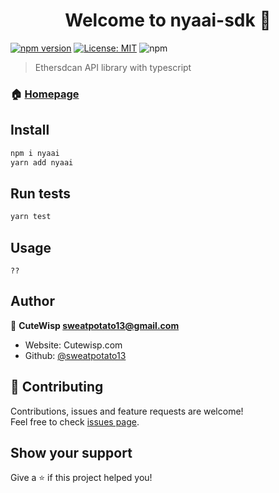 <h1 align="center">Welcome to nyaai-sdk 👋</h1>

[![npm version](https://badge.fury.io/js/nyaai.svg)](https://badge.fury.io/js/nyaai)  [![License: MIT](https://img.shields.io/badge/License-MIT-yellow.svg)](https://opensource.org/licenses/MIT)  ![npm](https://img.shields.io/npm/dw/nyaai.svg)

> Ethersdcan API library with typescript

### 🏠 [Homepage](https://github.com/sweatpotato13/nyaai-sdk)

## Install

```sh
npm i nyaai
yarn add nyaai
```

## Run tests

```sh
yarn test
```

## Usage
```
??
```

## Author

👤 **CuteWisp <sweatpotato13@gmail.com>**

* Website: Cutewisp.com
* Github: [@sweatpotato13](https://github.com/sweatpotato13)

## 🤝 Contributing

Contributions, issues and feature requests are welcome!<br />Feel free to check [issues page](https://github.com/sweatpotato13/nyaai-sdk/issues). 

## Show your support

Give a ⭐️ if this project helped you!